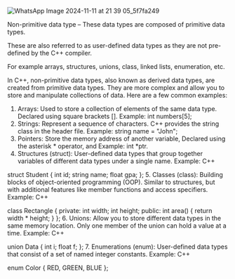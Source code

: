 
![WhatsApp Image 2024-11-11 at 21 39 05_5f7fa249](https://github.com/user-attachments/assets/e2fb2003-ba34-450b-8098-d327849b7b75)



Non-primitive data type – These data types are composed of primitive data types.

These are also referred to as user-defined data types as they are not pre-defined by the C++ compiler. 


For example arrays, structures, unions, class, linked lists, enumeration, etc.


In C++, non-primitive data types, also known as derived data types, are created from primitive data types. They are more complex and allow you to store and manipulate collections of data. Here are a few common examples:
1. Arrays:
Used to store a collection of elements of the same data type.
Declared using square brackets [].
Example: int numbers[5];
2. Strings:
Represent a sequence of characters.
C++ provides the string class in the <string> header file.
Example: string name = "John";
3. Pointers: Store the memory address of another variable, Declared using the asterisk * operator, and Example: int *ptr.
4. Structures (struct):
User-defined data types that group together variables of different data types under a single name.
Example:
C++

struct Student {
    int id;
    string name;
    float gpa;
};
5. Classes (class):
Building blocks of object-oriented programming (OOP).
Similar to structures, but with additional features like member functions and access specifiers.
Example:
C++

class Rectangle {
private:
    int width;
    int height;
public:
    int area() {
        return width * height;
    }
};
6. Unions:
Allow you to store different data types in the same memory location.
Only one member of the union can hold a value at a time.
Example:
C++

union Data {
    int i;
    float f;
};
7. Enumerations (enum):
User-defined data types that consist of a set of named integer constants.
Example:
C++

enum Color { RED, GREEN, BLUE };
